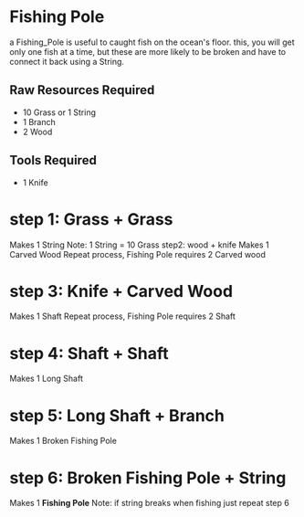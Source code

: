 # Fishing Pole

a Fishing_Pole is useful to caught fish on the ocean's floor. this, you will get only one fish at a time, but these are more likely to be broken and have to connect it back using a String.

## Raw Resources Required
* 10 Grass or 1 String
* 1 Branch
* 2 Wood
## Tools Required
* 1 Knife

# step 1: Grass + Grass
Makes 1 String
Note: 1 String = 10 Grass
step2: wood + knife
Makes 1 Carved Wood
Repeat process, Fishing Pole requires 2 Carved wood
# step 3: Knife + Carved Wood
Makes 1 Shaft
Repeat process, Fishing Pole requires 2 Shaft
# step 4: Shaft + Shaft
Makes 1 Long Shaft
# step 5: Long Shaft + Branch
Makes 1 Broken Fishing Pole
# step 6: Broken Fishing Pole + String
Makes 1 **Fishing Pole**
Note: if string breaks when fishing just repeat step 6